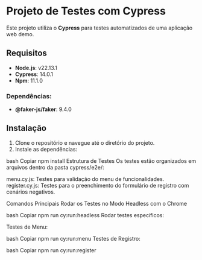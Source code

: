 # Projeto de Testes com Cypress

Este projeto utiliza o **Cypress** para testes automatizados de uma aplicação web demo.

## Requisitos

- **Node.js**: v22.13.1
- **Cypress**: 14.0.1
- **Npm**: 11.1.0

### Dependências:

- **@faker-js/faker**: 9.4.0

## Instalação

1. Clone o repositório e navegue até o diretório do projeto.
2. Instale as dependências:

bash
Copiar
npm install
Estrutura de Testes
Os testes estão organizados em arquivos dentro da pasta cypress/e2e/:

menu.cy.js: Testes para validação do menu de funcionalidades.
register.cy.js: Testes para o preenchimento do formulário de registro com cenários negativos.

Comandos Principais
Rodar os Testes no Modo Headless com o Chrome

bash
Copiar
npm run cy:run:headless
Rodar testes específicos:

Testes de Menu:

bash
Copiar
npm run cy:run:menu
Testes de Registro:

bash
Copiar
npm run cy:run:register
